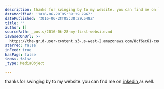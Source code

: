 ```yaml
---
description: thanks for swinging by to my website. you can find me on linkedin as well.
dateModified: '2016-06-28T05:38:29.296Z'
datePublished: '2016-06-28T05:38:29.548Z'
title: ''
author: []
sourcePath: _posts/2016-06-28-my-first-website.md
isBasedOnUrl: >-
  https://the-grid-user-content.s3-us-west-2.amazonaws.com/8cf6ac61-ced9-4ce8-a8b7-7cb2edebb2d1.jpg
starred: false
inFeed: true
hasPage: false
inNav: false
_type: MediaObject

---
```

thanks for swinging by to my website. you can find me on [linkedin ][0]as well.

[0]: https://www.linkedin.com/in/jasonhk1020 "LinkedIn"